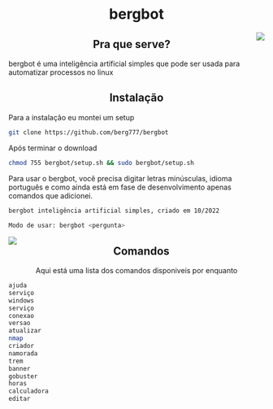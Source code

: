 <div align="center">

# bergbot

<img src="https://i.pinimg.com/originals/e9/7d/c9/e97dc97d864ee9577ef79628a7af9c79.gif" align="right">


## Pra que serve?</div>

bergbot é uma inteligência artificial simples que pode ser usada para automatizar processos no linux

<div align="center">

## Instalação 
</div>

Para a instalação eu montei um setup

 ```sh
git clone https://github.com/berg777/bergbot
```

Após terminar o download
 
 ```sh
chmod 755 bergbot/setup.sh && sudo bergbot/setup.sh
```

Para usar o bergbot, você precisa digitar letras minúsculas, idioma português e como ainda está em fase de desenvolvimento apenas comandos que adicionei.

```sh
bergbot inteligência artificial simples, criado em 10/2022
 
Modo de usar: bergbot <pergunta>
```

<img src="https://i.pinimg.com/originals/5c/04/ee/5c04eecf7972789b9b8f1f9cdd6175c0.gif" align="left">

<div align="center">

## Comandos

Aqui está uma lista dos comandos disponiveis por enquanto

</div>

```sh
ajuda
serviço
windows
serviço
conexao
versao
atualizar
nmap
criador
namorada
trem
banner
gobuster
horas
calculadora
editar

```
